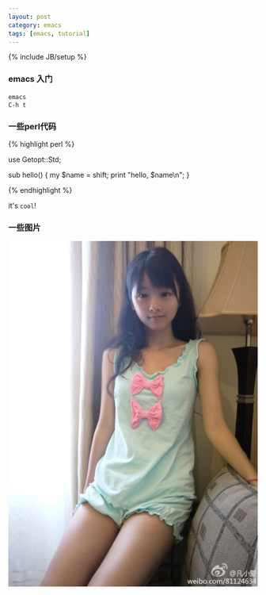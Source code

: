 ```yaml
---
layout: post
category: emacs
tags: [emacs, tutorial]
---
```

{% include JB/setup %}

### emacs 入门

    emacs
    C-h t

### 一些perl代码

{% highlight perl %}

use Getopt::Std;

sub hello()
{
    my $name = shift;
    print "hello, $name\n";
}

{% endhighlight %}

it's `cool`!

### 一些图片

![oh girl!](/images/girl.jpg "oh girl!")

